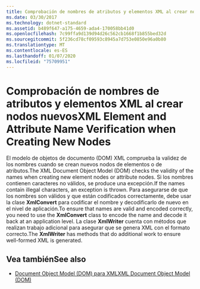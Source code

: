 ```yaml
---
title: Comprobación de nombres de atributos y elementos XML al crear nodos nuevos
ms.date: 03/30/2017
ms.technology: dotnet-standard
ms.assetid: b489f647-a175-4659-ada4-170058bb41d0
ms.openlocfilehash: 7c99ffa9d139d94d26c562cb1668f1b855bed32d
ms.sourcegitcommit: 5f236cd78cf09593c8945a7d753e0850e96a0b80
ms.translationtype: MT
ms.contentlocale: es-ES
ms.lasthandoff: 01/07/2020
ms.locfileid: "75709951"
---
```

# <a name="xml-element-and-attribute-name-verification-when-creating-new-nodes"></a><span data-ttu-id="10a8c-102">Comprobación de nombres de atributos y elementos XML al crear nodos nuevos</span><span class="sxs-lookup"><span data-stu-id="10a8c-102">XML Element and Attribute Name Verification when Creating New Nodes</span></span>
<span data-ttu-id="10a8c-103">El modelo de objetos de documento (DOM) XML comprueba la validez de los nombres cuando se crean nuevos nodos de elementos o de atributos.</span><span class="sxs-lookup"><span data-stu-id="10a8c-103">The XML Document Object Model (DOM) checks the validity of the names when creating new element nodes or attribute nodes.</span></span> <span data-ttu-id="10a8c-104">Si los nombres contienen caracteres no válidos, se produce una excepción.</span><span class="sxs-lookup"><span data-stu-id="10a8c-104">If the names contain illegal characters, an exception is thrown.</span></span> <span data-ttu-id="10a8c-105">Para asegurarse de que los nombres son válidos y que están codificados correctamente, debe usar la clase **XmlConvert** para codificar el nombre y decodificarlo de nuevo en el nivel de aplicación.</span><span class="sxs-lookup"><span data-stu-id="10a8c-105">To ensure that names are valid and encoded correctly, you need to use the **XmlConvert** class to encode the name and decode it back at an application level.</span></span> <span data-ttu-id="10a8c-106">La clase **XmlWriter** cuenta con métodos que realizan trabajo adicional para asegurar que se genera XML con el formato correcto.</span><span class="sxs-lookup"><span data-stu-id="10a8c-106">The **XmlWriter** has methods that do additional work to ensure well-formed XML is generated.</span></span>  
  
## <a name="see-also"></a><span data-ttu-id="10a8c-107">Vea también</span><span class="sxs-lookup"><span data-stu-id="10a8c-107">See also</span></span>

- [<span data-ttu-id="10a8c-108">Document Object Model (DOM) para XML</span><span class="sxs-lookup"><span data-stu-id="10a8c-108">XML Document Object Model (DOM)</span></span>](../../../../docs/standard/data/xml/xml-document-object-model-dom.md)
